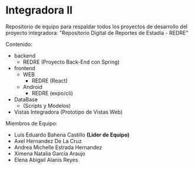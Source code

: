 # Integradora II

Repositorio de equipo para respaldar todos los proyectos de desarrollo del proyecto integradora:
"Repositorio Digital de Reportes de Estadía - REDRE"

Contenido:
- backend
  - REDRE (Proyecto Back-End con Spring)
- frontend
  - WEB
    - REDRE (React)
  - Android
    - REDRE (expo/cli)
- DataBase
  - (Scripts y Modelos)
- Vistas Integradora (Prototipo de Vistas Web)

Miembros de Equipo:
- Luis Eduardo Bahena Castillo **(Lider de Equipo)**
- Axel Hernandez De La Cruz
- Andrea Michelle Estrada Hernandez
- Ximena Natalia Garcia Araujo
- Elena Abigail Alanis Reyes
